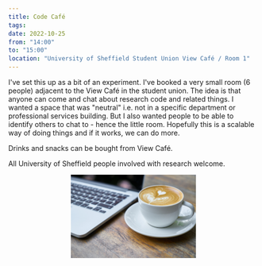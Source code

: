 ```yaml
---
title: Code Café
tags:
date: 2022-10-25
from: "14:00"
to: "15:00"
location: "University of Sheffield Student Union View Café / Room 1"
---
```


I've set this up as a bit of an experiment. I've booked a very small room (6 people) adjacent to the View Café in the student union. The idea is that anyone can come and chat about research code and related things. I wanted a space that was "neutral" i.e. not in a specific department or professional services building. But I also wanted people to be able to identify others to chat to - hence the little room. Hopefully this is a scalable way of doing things and if it works, we can do more.

Drinks and snacks can be bought from View Café.

All University of Sheffield people involved with research welcome.

<div style="width: 50%; margin:0 auto;"><img src="/assets/images/coffee-pexels-pixabay-414630.jpg" alt="Coffee and laptop"/></div>
